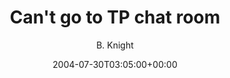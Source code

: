---
title: 'Can''t go to TP chat room'
posts: 3
hash: 't254'
author: 'B. Knight'
date: 2004-07-30T03:05:00+00:00
sources:
  - http://forums.tokipona.org/viewtopic.php%3Ft=254.html
---